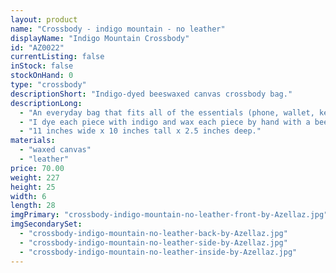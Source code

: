 ```yaml
---
layout: product
name: "Crossbody - indigo mountain - no leather"
displayName: "Indigo Mountain Crossbody"
id: "AZ0022"
currentListing: false
inStock: false
stockOnHand: 0
type: "crossbody"
descriptionShort: "Indigo-dyed beeswaxed canvas crossbody bag."
descriptionLong: 
  - "An everyday bag that fits all of the essentials (phone, wallet, keys) + a few extras (book, sunglasses, knitting, etc). The crossbody strap is adjustable and removable, so the bag can also be used as a clutch."
  - "I dye each piece with indigo and wax each piece by hand with a beeswax blend. Includes all brass hardware, Riri zipper, and internal zippered pocket."
  - "11 inches wide x 10 inches tall x 2.5 inches deep."
materials: 
  - "waxed canvas"
  - "leather"
price: 70.00
weight: 227
height: 25
width: 6
length: 28
imgPrimary: "crossbody-indigo-mountain-no-leather-front-by-Azellaz.jpg"
imgSecondarySet: 
  - "crossbody-indigo-mountain-no-leather-back-by-Azellaz.jpg"
  - "crossbody-indigo-mountain-no-leather-side-by-Azellaz.jpg"
  - "crossbody-indigo-mountain-no-leather-inside-by-Azellaz.jpg"
---
```

